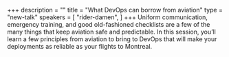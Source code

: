 +++
description = ""
title = "What DevOps can borrow from aviation"
type = "new-talk"
speakers = [
        "rider-damen",
]
+++
Uniform communication, emergency training, and good old-fashioned checklists are a few of the many things that keep aviation safe and predictable. In this session, you’ll learn a few principles from aviation to bring to DevOps that will make your deployments as reliable as your flights to Montreal.